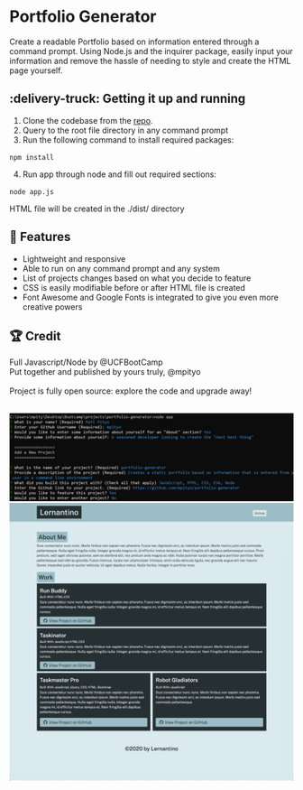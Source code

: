 # Portfolio Generator

Create a readable Portfolio based on information entered through a command prompt. Using Node.js and the inquirer package, easily input your information and remove the hassle of needing to style and create the HTML page yourself.
<br>

## :delivery-truck: Getting it up and running
1. Clone the codebase from the [repo](https://github.com/mpityo/portfolio-generator).
2. Query to the root file directory in any command prompt
3. Run the following command to install required packages:
```
npm install
```
4. Run app through node and fill out required sections:
```
node app.js
```
HTML file will be created in the <heavy>./dist/</heavy> directory

## :memo: Features
 - Lightweight and responsive
 - Able to run on any command prompt and any system
 - List of projects changes based on what you decide to feature
 - CSS is easily modifiable before or after HTML file is created
 - Font Awesome and Google Fonts is integrated to give you even more creative powers
 
## :trophy: Credit
Full Javascript/Node by @UCFBootCamp
<br>
Put together and published by yours truly, @mpityo
<br>
<br>
Project is fully open source: explore the code and upgrade away!
<br>
<br>

![View of the command line that prompts the user for information](./src/images/example-command-promt.png "Command Prompt")
<br>
![HTML display of projects entered, as well as user information and name](./src/images/portfolio-mock-up.jpg "Portfolio page")